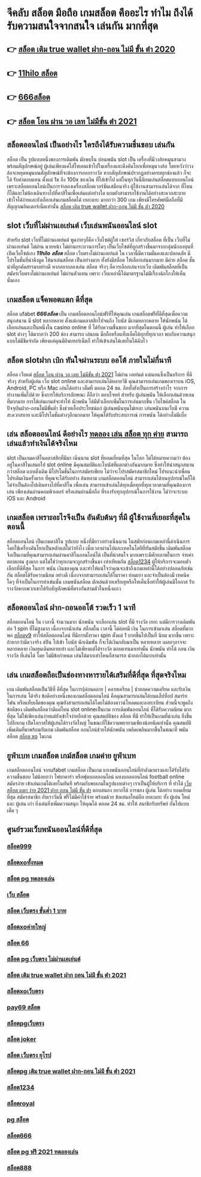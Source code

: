 # จีคลับ สล็อต มือถือ  เกมสล็อต คืออะไร ทำไม ถึงได้รับความสนใจจากสนใจ เล่นกัน มากที่สุด 

## 👉 [สล็อต เติม true wallet ฝาก-ถอน ไม่มี ขั้น ต่ํา 2020](https://www.gamblerape.com/)
## 👉 [11hilo สล็อต](https://www.gamblerape.com/)
## 👉 [666สล็อต](https://www.gamblerape.com/)
## 👉 [สล็อต โอน ผ่าน วอ เลท ไม่มีขั้น ต่ํา 2021](https://www.gamblerape.com/)

## สล็อตออนไลน์  เป็นอย่างไร ใครถึงได้รับความชื่นชอบ เล่นกัน

สล็อต เป็น รูปแบบหนึ่งของการเดิมพัน  มักพบใน บ่อนพนัน   slot เป็น เครื่องที่มีวงล้อหมุนสามวงพร้อมสัญลักษณ์อยู่ ผู้เล่นเพียงแค่ใส่โทเคนเข้าไปในเครื่องและดึงคันโยกเพื่อหมุนวงล้อ โดยหวังว่าวงล้อจะหยุดหมุนบนสัญลักษณ์ที่จะต้องการออกรางวัล หากสัญลักษณ์ปรากฏอย่างครบทุกช่องแล้ว ก็จะได้ รับค่าตอบแทน ตั้งแต่ 1x ถึง 100x ของเงิน ที่ใส่เข้าไป แต่ในทุกวันนี้นิยมเล่นสล็อตแบบออนไลน์ เพราะสล็อตออนไลน์เป็นการจำลองเครื่องสล็อตเวอร์ชันเสมือนจริง  ผู้ใช้งานสามารถเล่นได้จาก ที่ไหนก็ได้และไม่ต้องเดินทางไปที่คาสิโนเพื่อเล่นแต่อย่างใด แถมยังสามารถใช้งานได้อย่างสะดวกสะบาย เข้าใจได้ง่ายและยังเลือกเล่นเกมสล็อตได้ เยอะแยะ มากกว่า 300 เกม เพียงมีโทรศัพท์มือถือที่มีสัญญาณอินเตอร์เน็ตเท่านั้น 
 [สล็อต เติม true wallet ฝาก-ถอน ไม่มี ขั้น ต่ํา 2020](https://www.gamblerape.com/)

##  slot  เว็บที่ไม่ผ่านเอเย่นต์  เว็บเล่นพนันออนไลน์ slot 

สำหรับ slot   เว็บที่ไม่ผ่านเอเย่นต์ พูดง่ายๆก็คือ เว็บไซต์ผู้ให้ เซอร์วิส เกี่ยวกับสล็อต  ที่เป็น  เว็บที่ไม่ผ่านเอเย่นต์ ไม่ผ่าน นายหน้า  ไม่ผ่านกระบวนการใดๆ เป็นเว็บไซต์ที่ถูกสร้างขึ้นมาจากกลุ่มนักลงทุนที่เปิดเว็บไซต์เอง ***11hilo สล็อต***  สล็อต  เว็บตรงไม่ผ่านเอเย่นต์  ใน เวลานี้มีความมั่นคงและปลอดภัย มีโปรโมชั่นที่น่าดึงดูด ให้มาเล่นสล็อต เป็นอย่างมาก ทั้งยังมีสล็อต ให้เลือกเล่นมากมาย มีค่าย สล็อต ชั้นนำที่ถูกคัดสรรมาอย่างดี หากอยากลองเล่น สล็อต จริงๆ ก็ควรเลือกเล่นจากเว็บ เดิมพันสล็อตที่เป็น  สมัครเว็บตรงไม่ผ่านเอเย่นต์   ไม่ผ่านตัวแทน  เพราะ เว็บเหล่านี้ได้มาตรฐานไม่มีเรื่องฉ้อโกงให้เห็นนั่นเอง


##  เกมสล็อต แจ็คพอตแตก ดีที่สุด

สล็อต  ufabet  ***666สล็อต***  เป็น เกมสล็อตออนไลน์ฟรีที่ให้คุณเล่น เกมสล็อตฟรีที่ดีที่สุดเพื่อความสนุกสนาน มี slot  หลากหลาย ตั้งแต่เกมคลาสสิกไปจนถึง โบนัส มีเกมหลากหลาย ให้นักพนัน ได้เลือกเล่นและเป็นหนึ่งใน  casino online   ที่ ได้รับความชื่นชอบ มากที่สุดในตอนนี้  ผู้เล่น   ทำให้เลือก slot ต่างๆ ได้มากกว่า 200 ช่อง สามารถ เล่นบน มือถือหรือแท็บเล็ตได้ทุกที่ทุกเวลา พบกับความสนุกแบบไม่มีขีดจำกัด เพียงแค่คุณมีอินเทอร์เน็ตก็  ทำให้เข้าเล่นได้เลยในได้ฉับไว 


##  สล็อต slotฝาก   เบิก  ทันใจผ่านระบบ ออโต้  ภายในไม่กี่นาที 

สล็อต เว็บแม่ [สล็อต โอน ผ่าน วอ เลท ไม่มีขั้น ต่ํา 2021](https://m.gamblerape.com/login?action=login) ไม่ผ่าน เอเย่นต์ แน่นอนซึ่งเป็นบริการ ที่ดีจริงๆ สำหรับผู้เล่น เว็บ slot online และสามารถเล่นได้หลายวิธี  คุณสามารถเล่นเกมของเราบน iOS, Android, PC หรือ Mac เล่นได้อย่าง เต็มที่ ตลอด 24 ชม. อีกทั้งยังเป็นการสร้างกำไร จากการทำงานเพิ่มไปด้วย ซึ่งการให้บริการลักษณะ ก็ถือว่า ตอบโจทย์ สำหรับ ผู้เล่นพนัน ให้เลือกเล่นด้วยเกมที่มากมาย การได้เล่นเกมส์จะทำให้ นักพนัน ได้มีตัวเลือกเพิ่มในการเล่นมากขึ้น  เว็บไซค์สล็อต ในปัจจุบันฝาก-ถอนไม่มีขั้นต่ำ ซึ่งช่วยเอื้อประโยชน์แก่  ผู้เล่นพนันทุนไม่เยอะ เล่นพนันบนเว็บมี ความสะดวกสบาย และมีโปรโมชั่นต่างๆอีกมากมาย ให้คุณได้รับประสบการณ์ การพนัน ได้อย่างไม่มีเบื่อ

## เล่น สล็อตออนไลน์ ดีอย่างไร [ทดลอง เล่น สล็อต ทุก ค่าย](https://m.gamblerape.com/login?action=register) สามารถเล่นแล้วทำเงินได้จริงไหม

 slot เป็นเกมคาสิโนคลาสสิกที่มีมา เนิ่นนาน   slot  ที่ยอดเยี่ยมที่สุด ในโลก ไม่ได้หมายความว่า ต้องอยู่ในคาสิโนเสมอไป  slot online มีคุณสมบัติและโบนัสที่แตกต่างกันมากมาย ซึ่งทำให้น่าสนุกสนาน กว่าสล็อต แบบดั้งเดิม  มีโปรโมชั่นในการสมัครเพียบ ไม่ว่าจะโปรสมัครสมาชิกใหม่ โปรแนะนำเพื่อน โปรเติมเงินครั้งแรก ที่คุณจะได้รับอย่าง ล้นหลาม   เกมสล็อตออนไลน์ สามารถเล่นได้บนอุปกรณ์ใดก็ได้ ไม่จำเป็นต้องไปเดินทางไปที่คาสิโน เพื่อเล่น สามารถเข้าเล่นได้ทุกเมื่อทุกที่ทุกเวลาตามที่คุณต้องการเล่น เพียงเล่นผ่านคอมพิวเตอร์ หรือเล่นผ่านมือถือ ที่รองรับทุกอุปกรณ์ในการใช้งาน ไม่ว่าจะระบบ iOS และ Android

##  เกมสล็อต เพราะอะไรจึงเป็น อันดับต้นๆ  ที่มี ผู้ใช้งานที่เยอะที่สุดในตอนนี้

 สล็อตออนไลน์ เป็นเกมคาสิโน รูปแบบ หนึ่งที่มียาวอย่างเนิ่นนาน  ในสมัยก่อนเกมเหล่านี้ดำเนินการโดยใช้เครื่องคันโยกเป็นหลักแต่ไม่ว่ายังไง เมื่อเวลาผ่านไปและเทคโนโลยีที่ทันสมัยขึ้น  เดิมพันสล็อตจึงเป็นเกมที่คุณสามารถเล่นผ่านคาสิโนออนไลน์ได้ เป็นที่น่าสนใจ มากเพราะมีศักยภาพในการ จ่ายค่าตอบแทน สูงมาก แต่ไม่ใช่ว่าทุกเกมจะถูกสร้างขึ้นมา เท่าเทียมกัน [สล็อต1234](https://m.gamblerape.com/login?action=register) ผู้ให้บริการจะมอบตัวเลือกที่ดีที่สุด ในการ พนัน เงินของคุณ และทำให้แน่ใจว่าคุณจะเข้าถึงเกมเหล่านี้ได้อย่างปลอดภัยเช่นกัน สล็อตได้รับความนิยม อย่างดี เนื่องจากสามารถเล่นได้ในราคา ย่อมเยา และจำเป็นต้องมี เทคนิค ใดๆ ที่จำเป็นในการทำเช่นนั้น เกมพนันสล็อต มักเล่นด้วยเหรียญหรือโทเค็นซึ่งทำให้ผู้เล่นมีโอกาส รับรางวัลหากพวกเขาได้รับสัญลักษณ์ที่ตรงกันสามตัวในหนึ่งแถว


## สล็อตออนไลน์   ฝาก-ถอนออโต้ รวดเร็ว 1 นาที

สล็อตออนไลน์ ใน เวลานี้  จำนวนมาก นักพนัน จะเลือกเล่น  slot ที่มี รางวัล เยอะ แต่มีการวางเดิมพัน ต่อ 1  spin ที่ไม่สูงมาก เนื่องจากนักเล่น  สล็อตใน เวลานี้ ไม่ค่อยมี เงิน  ในการเข้ามาเล่น สล็อตที่มากพอ [สล็อตv9](https://m.gamblerape.com/login?action=register) ทำให้สล็อตออนไลน์ ที่มีการตั้งราคา  spin ตั้งแต่ 1 บาทขึ้นไปเป็นที่ นิยม มากขึ้น เพราะถ้าหากว่ามีดวงจริง  สปิน ไปเข้า โบนัส นักเดิมพัน ก็จะได้เงินกลับมาเป็น หลายหลาย เผลอๆอาจจะ หลากหลาย  เงินทุนเดิมหลายเท่า และไม่เพียงแต่ได้รางวัล ตอบแทนมาเท่านั้น  นักพนัน  ทำได้ ถอน เงิน รางวัล ที่เล่นได้ โดย ไม่มีข้อกำหนด  เล่นได้มากเท่าไหนก็สามารถ  นำออกได้มากเท่านั้น


## เล่น เกมสล็อตถือเป็นช่องทางหารายได้เสริมที่ดีที่สุด ที่สุดจริงไหม

เกม เดิมพันสล็อตเป็นวิธีที่ ดีที่สุด ในการ{ผ่อนคลาย | คลายเครียด | ช่วยลดความเครียด และรับเงินในการเล่น ได้จริง ข้อดีอย่างหนึ่งของเกมสล็อตออนไลน์ คือคุณสามารถเล่นได้บนแล็ปท็อป สมาร์ทโฟน หรือแท็บเล็ตของคุณ คุณยังสามารถเล่นได้โดยไม่ต้องดาวน์โหลดและลงทะเบียน ส่วนนี้จะพูดถึงข้อดีของ เดิมพันสล็อตว่าดีแค่ไหน  slot onlineเป็นเกม  การเดิมพันออนไลน์ ที่ได้รับความนิยม มากที่สุด ไม่ใช่เพียงเล่นง่ายแต่ยังเข้าใจง่ายอีกด้วย คุณสมบัติของ สล็อต ที่มี ทำให้เป็นเกมที่น่าเล่น ยิ่งขึ้นไปอีกเกม เปิดโอกาสให้ผู้เล่นได้รางวัลใหญ่ ในขณะที่ใช้ความพยายามเพียงน้อยนิดเท่านั้น คุณสมบัติเพิ่มเติมที่มาพร้อมกับเกม เดิมพันสล็อต  ออนไลน์ช่วยให้นักพนัน เพลิดเพลินมากขึ้นในขณะที่ พนันสล็อต [สล็อต xo](https://m.gamblerape.com/login?action=login) ในเกม


## ยูฟ่าเบท เกมสล็อต  เกม์สล็อต เกมค่าย ยูฟ่าเบท

เกมสล็อตออนไลน์ จากufabet  เกมสล็อต เป็นเกม แทงพนันออนไลน์ที่กำลังมาแรงและได้รับได้รับความชื่นชอบ ไม่น้อยกว่า ไพ่บาคาร่า  หรือฟุตบอลออนไลน์ แทงบอลออนไลน์ football online  สมัครง่าย เข้าเล่นเกมได้เลยในทันที พร้อมกับพบเกมในรูปแบบต่างๆ  เราเป็นผู้ให้บริการ ที่ ทำได้ [เว็บ สล็อต แตก ง่าย 2021 ฝาก ถอน ไม่มี ขั้น ต่ํา](https://m.gamblerape.com/login?action=register) ตอบสนอง  อยากได้  การของ ผู้เล่น ได้อย่าง ยอดเยี่ยม ที่สุด สมัครสมาชิก กับเราวันนี้ ฟรีไม่มีค่าใช้จ่าย พร้อมด้วย ข้อเสนอใหม่อีก เยอะแยะ ทั้ง ผู้เล่น ใหม่และ ผู้เล่น เก่า ยิ่งเล่นยิ่งเพิ่มความสนุก ให้คุณได้ ตลอด 24 ชม.  ทำให้ สมาชิกรับทรัพย์ กันไปแบบเต็ม ๆ


## ศูนย์รวมเว็บพนันออนไลน์ที่ดีที่สุด

### [สล็อต999](https://atom.io/themes/สมัคร%20เว็บตรง%20สล็อตฝากถอน%20ไม่มี%20ขั้นต่ำ%201%20บาทก็%20ถอนได้%20แตกง่ายมาก%20เว็บพนันออนไลน์ที่ครบที่สุด%20ฝากถอนไม่มีขั้นต่ำ%20100095)
### [สล็อตxoทั้งหมด](https://atom.io/themes/สมัคร%20สล็อต%20เว็บตรง%20ขั้นต่ำ%201%20บาท%20แตกง่ายมาก%20เว็บพนันออนไลน์ที่ครบที่สุด%20ฝากถอนไม่มีขั้นต่ำ%20101002)
### [สล็อต pg ทดลองเล่น](https://atom.io/themes/สมัคร%20สล็อต%20เว็บตรง%20ขั้นต่ำ%201%20บาท%20แตกง่ายมาก%20เว็บพนันออนไลน์ที่ครบที่สุด%20ฝากถอนไม่มีขั้นต่ำ%20100628)
### [เว็บ สล็อต](https://atom.io/themes/สมัคร%20สล็อตเว็บตรงไม่ผ่านเอเย่นต์%20วอ%20เลท%20แตกง่ายมาก%20เว็บพนันออนไลน์ที่ครบที่สุด%20ฝากถอนไม่มีขั้นต่ำ%20100092)
### [สล็อต เว็บตรง ขั้นต่ำ 1 บาท](https://atom.io/themes/สมัคร%20สล็อต%20เว็บตรง%20ขั้นต่ำ%201%20บาท%20แตกง่ายมาก%20เว็บพนันออนไลน์ที่ครบที่สุด%20ฝากถอนไม่มีขั้นต่ำ%20100262)
### [สล็อตxoค่ายใหญ่](https://atom.io/themes/สมัคร%20สล็อต%20เว็บตรง%20ขั้นต่ำ%201%20บาท%20แตกง่ายมาก%20เว็บพนันออนไลน์ที่ครบที่สุด%20ฝากถอนไม่มีขั้นต่ำ%20100157)
### [สล็อต 66](https://atom.io/themes/สมัคร%20เว็บสล็อต%20pg%20แตกง่ายมาก%20เว็บพนันออนไลน์ที่ครบที่สุด%20ฝากถอนไม่มีขั้นต่ำ%20100043)
### [สล็อต pg เว็บตรง ไม่ผ่านเอเย่นต์](https://atom.io/themes/สมัคร%20เว็บสล็อตแตกบ่อย%20แตกง่ายมาก%20เว็บพนันออนไลน์ที่ครบที่สุด%20ฝากถอนไม่มีขั้นต่ำ%20100042)
### [สล็อต เติม true wallet ฝาก ถอน ไม่มี ขั้น ต่ํา 2021](https://atom.io/themes/สมัคร%20สล็อตออนไลน์เว็บตรง%20แตกง่ายมาก%20เว็บพนันออนไลน์ที่ครบที่สุด%20ฝากถอนไม่มีขั้นต่ำ%20100079)
### [สล็อตxoเว็บตรง](https://atom.io/themes/สมัคร%20สล็อต%20เว็บตรง%20ขั้นต่ำ%201%20บาท%20แตกง่ายมาก%20เว็บพนันออนไลน์ที่ครบที่สุด%20ฝากถอนไม่มีขั้นต่ำ%20101004)
### [pay69 สล็อต](https://atom.io/themes/สมัคร%20สล็อต%20เว็บตรง%20ขั้นต่ำ%201%20บาท%20แตกง่ายมาก%20เว็บพนันออนไลน์ที่ครบที่สุด%20ฝากถอนไม่มีขั้นต่ำ%20100588)
### [สล็อตpgเว็บตรง](https://atom.io/themes/สมัคร%20สล็อต%20pg%20เว็บตรง%20ไม่ผ่านเอเย่นต์%20ฝากถอน%20ไม่มี%20ขั้น%20ต่ํา%20แตกง่ายมาก%20เว็บพนันออนไลน์ที่ครบที่สุด%20ฝากถอนไม่มีขั้นต่ำ%20100106)
### [สล็อต joker](https://atom.io/themes/สมัคร%20สล็อต%20เว็บตรง%20ขั้นต่ำ%201%20บาท%20แตกง่ายมาก%20เว็บพนันออนไลน์ที่ครบที่สุด%20ฝากถอนไม่มีขั้นต่ำ%20100502)
### [สล็อต เว็บตรง ยุโรป](https://atom.io/themes/สมัคร%20สล็อต%20เว็บตรง%20ขั้นต่ำ%201%20บาท%20แตกง่ายมาก%20เว็บพนันออนไลน์ที่ครบที่สุด%20ฝากถอนไม่มีขั้นต่ำ%20100642)
### [สล็อตpg เติม true wallet ฝาก-ถอน ไม่มี ขั้น ต่ํา 2021](https://atom.io/themes/สมัคร%20สล็อตเว็บตรง777%20แตกง่ายมาก%20เว็บพนันออนไลน์ที่ครบที่สุด%20ฝากถอนไม่มีขั้นต่ำ%20100063)
### [สล็อต1234](https://atom.io/themes/สมัคร%20สล็อต%20เว็บตรง%20ขั้นต่ำ%201%20บาท%20แตกง่ายมาก%20เว็บพนันออนไลน์ที่ครบที่สุด%20ฝากถอนไม่มีขั้นต่ำ%20100609)
### [สล็อตroyal](https://atom.io/themes/สมัคร%20สล็อต%20เว็บตรง%20ขั้นต่ำ%201%20บาท%20แตกง่ายมาก%20เว็บพนันออนไลน์ที่ครบที่สุด%20ฝากถอนไม่มีขั้นต่ำ%20100708)
### [pg สล็อต](https://atom.io/themes/สมัคร%20สล็อต%20เว็บตรง%20ขั้นต่ำ%201%20บาท%20แตกง่ายมาก%20เว็บพนันออนไลน์ที่ครบที่สุด%20ฝากถอนไม่มีขั้นต่ำ%20100237)
### [สล็อต666](https://atom.io/themes/สมัคร%20สล็อต%20เว็บตรง%20ขั้นต่ำ%201%20บาท%20แตกง่ายมาก%20เว็บพนันออนไลน์ที่ครบที่สุด%20ฝากถอนไม่มีขั้นต่ำ%20100199)
### [สล็อต pg ฟรี 2021 ทดลองเล่น](https://atom.io/themes/สมัคร%20สล็อต%20เว็บตรง%20ขั้นต่ำ%201%20บาท%20แตกง่ายมาก%20เว็บพนันออนไลน์ที่ครบที่สุด%20ฝากถอนไม่มีขั้นต่ำ%20100550)
### [สล็อต888](https://atom.io/themes/สมัคร%20สล็อต%20เว็บตรง%20ขั้นต่ำ%201%20บาท%20แตกง่ายมาก%20เว็บพนันออนไลน์ที่ครบที่สุด%20ฝากถอนไม่มีขั้นต่ำ%20100557)